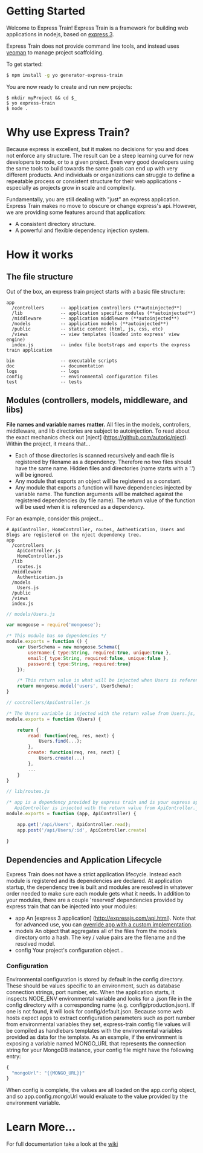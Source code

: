 # Getting Started

Welcome to Express Train! Express Train is a framework for building web applications in nodejs, based on [express 3](http://expressjs.com/).

Express Train does not provide command line tools, and instead uses [yeoman](http://yeoman.io/index.html) to manage project scaffolding. 

To get started:
```sh
$ npm install -g yo generator-express-train
```

You are now ready to create and run new projects:
```
$ mkdir myProject && cd $_
$ yo express-train
$ node .
```

# Why use Express Train?

Because express is excellent, but it makes no decisions for you and does not enforce any structure.  The result can be a steep learning curve for new developers to node, or to a given project. Even very good developers using the same tools to build towards the same goals can end up with very different products. And individuals or organizations can struggle to define a repeatable process or consistent structure for their web applications - especially as projects grow in scale and complexity.

Fundamentally, you are still dealing with "just" an express application. Express Train makes no move to obscure or change express's api. However, we are providing some features around that application: 

 - A consistent directory structure. 
 - A powerful and flexible dependency injection system. 

# How it works

## The file structure

Out of the box, an express train project starts with a basic file structure:

```
app
  /controllers      -- application controllers (**autoinjected**)
  /lib              -- application specific modules (**autoinjected**)
  /middleware       -- application middleware (**autoinjected**)
  /models           -- application models (**autoinjected**)
  /public           -- static content (html, js, css, etc)
  /views            -- view templates (loaded into express' view engine)
  index.js          -- index file bootstraps and exports the express train application

bin                 -- executable scripts
doc                 -- documentation
logs                -- logs
config              -- environmental configuration files
test                -- tests
```

## Modules (controllers, models, middleware, and libs)

**File names and variable names matter.** All files in the models, controllers, middleware, and lib directories are subject to autoinjection. To read about the exact mechanics check out [nject] (https://github.com/autoric/nject). Within the project, it means that...

 - Each of those directories is scanned recursively and each file is registered by filename as a dependency. Therefore no two files should have the same name. Hidden files and directories (name starts with a '.') will be ignored.
 - Any module that exports an object will be registered as a constant.
 - Any module that exports a function will have dependencies injected by variable name. The function arguments will be matched against the registered dependencies (by file name). The return value of the function will be used when it is referenced as a dependency.

For an example, consider this project...

```
# ApiController, HomeController, routes, Authentication, Users and Blogs are registered on the nject dependency tree.
app
  /controllers
    ApiController.js
    HomeController.js
  /lib
    routes.js
  /middleware
    Authentication.js
  /models
    Users.js
  /public
  /views
  index.js
```

```javascript
// models/Users.js

var mongoose = require('mongoose');

/* This module has no dependencies */
module.exports = function () {
    var UserSchema = new mongoose.Schema({
        username:{ type:String, required:true, unique:true },
        email:{ type:String, required:false, unique:false },
        password:{ type:String, required:true}
    });

    /* This return value is what will be injected when Users is referenced */
    return mongoose.model('users', UserSchema);
}
```

```javascript
// controllers/ApiController.js

/* The Users variable is injected with the return value from Users.js, a mongoose model */
module.exports = function (Users) {

    return {
        read: function(req, res, next) {
            Users.find(...);
        },
        create: function(req, res, next) {
            Users.create(...)
        },
        ...
    }
}
```

```javascript
// lib/routes.js

/* app is a dependency provided by express train and is your express application.
   ApiController is injected with the return value from ApiController.js */
module.exports = function (app, ApiController) {

    app.get('/api/Users', ApiController.read);
    app.post('/api/Users/:id', ApiController.create)

}
```

## Dependencies and Application Lifecycle

Express Train does not have a strict application lifecycle. Instead each module is registered and its dependencies are declared. At application startup, the dependency tree is built and modules are resolved in whatever order needed to make sure each module gets what it needs. In addition to your modules, there are a couple 'reserved' dependencies provided by express train that can be injected into your modules:

 - app An [express 3 application] (http://expressjs.com/api.html). Note that for advanced use, you can [override app with a custom implementation](#overriding-app).
 - models An object that aggregates all of the files from the models directory onto a hash. The key / value pairs are the filename and the resolved model. 
 - config Your project's configuration object...

### Configuration

Environmental configuration is stored by default in the config directory. These should be values specific to an environment, such as database connection strings, port number, etc. When the application starts, it inspects NODE_ENV environmental variable and looks for a .json file in the config directory with a corresponding name (e.g. config/production.json).  If one is not found, it will look for config/default.json.   Because some web hosts expect apps to extract configuration parameters such as port number from environmental variables they set, express-train config file values will be compiled as handlebars templates with the environmental variables provided as data for the template.  As an example, if the environment is exposing a variable named MONGO_URL that represents the connection string for your MongoDB instance, your config file might have the following entry:

```javascript
{
  "mongoUrl": "{{MONGO_URL}}"
}
```

When config is complete, the values are all loaded on the app.config object, and so app.config.mongoUrl would evaluate to the value provided by the environment variable.

# Learn More...

For full documentation take a look at the [wiki](https://github.com/autoric/express-train/wiki)
